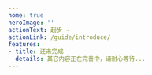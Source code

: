 ```yaml
---
home: true
heroImage: ''
actionText: 起步 →
actionLink: /guide/introduce/
features:
- title: 还未完成
  details: 其它内容正在完善中，请耐心等待...
---
```

